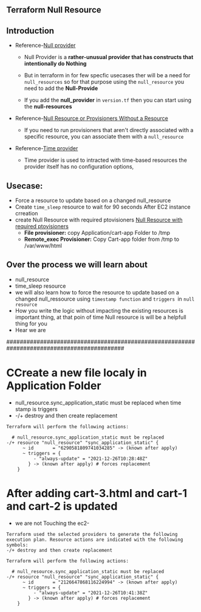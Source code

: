 ## Terraform Null Resource
## Introduction
- Reference-[Null provider](https://registry.terraform.io/providers/hashicorp/null/latest/docs)
    - Null Provider is a **rather-unusual provider that has constructs that intentionally do Nothing**
    - But in terraform in for few specfic usecases ther will be a need for `null_resources`
    so for that purpose using the `null_resource` you need to add the **Null-Provide**

    - If you add the **null_provider** in `version.tf` then you can start using the **null-resources**
- Reference-[Null Resource or Provisioners Without a Resource](https://www.terraform.io/language/resources/provisioners/null_resource)
    - If you need to run provisioners that aren't directly associated with a specific resource, you can associate them with a `null_resource`

- Reference-[Time provider](https://registry.terraform.io/providers/hashicorp/time/latest/docs)
    - Time provider is used to intracted with time-based resources the provider itself has no configuration options,


## Usecase:
- Force a resource to update based on a changed null_resource
- Create `time_sleep` resource to wait for 90 seconds After EC2 instance crreation 
- create Null Resource with required ptovisioners [Null Resource with required ptovisioners](https://github.com/sudheermuthyala/terraform-/blob/main/08-terraform-provisioners/04-null-resoure/108-null-resource-intro/c3-ec2-instance.tf)
    - **File provisioner:** copy Application/cart-app Folder to /tmp
    - **Remote_exec Provisioner:**  Copy Cart-app folder from /tmp to /var/www/html
## Over the process we will learn about
- null_resource
- time_sleep resource
- we will also learn how to force the resource to update based on a changed null_ressource using `timestamp function` and `triggers `in `null resource`
- How you write the logic without impacting the existing resources is important thing, at that poin of time Null resource is will be a helpfull thing for you 
- Hear we are 


###########################################################################################
# CCreate a new file localy in Application Folder
- null_resource.sync_application_static must be replaced when time stamp is triggers
- -/+ destroy and then create replacement
```t
Terraform will perform the following actions:

  # null_resource.sync_application_static must be replaced
-/+ resource "null_resource" "sync_application_static" {
      ~ id       = "6290581809741034285" -> (known after apply)
      ~ triggers = {
          - "always-update" = "2021-12-26T10:28:48Z"
        } -> (known after apply) # forces replacement
    }

```

# After adding cart-3.html and cart-1 and cart-2 is updated 
- we are not Touching the ec2-
```t
Terraform used the selected providers to generate the following execution plan. Resource actions are indicated with the following
symbols:
-/+ destroy and then create replacement

Terraform will perform the following actions:

  # null_resource.sync_application_static must be replaced
-/+ resource "null_resource" "sync_application_static" {
      ~ id       = "2126647868116224994" -> (known after apply)
      ~ triggers = {
          - "always-update" = "2021-12-26T10:41:38Z"
        } -> (known after apply) # forces replacement
    }

```